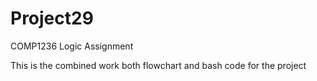# Project29
COMP1236 Logic Assignment 


This is the combined work both flowchart and bash code for the project
